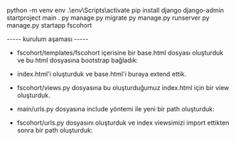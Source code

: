 python -m venv env
.\env\Scripts\activate
pip install django
django-admin startproject main .
py manage.py migrate
py manage.py runserver
py manage.py startapp fscohort

----- kurulum aşaması -----

- fscohort/templates/fscohort içerisine bir base.html dosyası oluşturduk ve bu html dosyasına bootstrap bağladık: 
<!-- 
<!DOCTYPE html>
{% load static %}

<html lang="en">
  <head>
    <meta charset="UTF-8" />
    <meta http-equiv="X-UA-Compatible" content="IE=edge" />
    <meta name="viewport" content="width=device-width, initial-scale=1.0" />

    <link
      rel="stylesheet"
      href="https://maxcdn.bootstrapcdn.com/bootstrap/4.0.0-alpha.6/css/bootstrap.min.css"
      integrity="sha384-rwoIResjU2yc3z8GV/NPeZWAv56rSmLldC3R/AZzGRnGxQQKnKkoFVhFQhNUwEyJ"
      crossorigin="anonymous"
    />

    {% comment %}
    <link rel="stylesheet" href=" {% static 'fscohort/css/bootstrap.min.css' %}" />
    {% endcomment %}

    <link rel="stylesheet" href=" {% static 'fscohort/css/style.css' %}  " />

    <title>Document</title>
  </head>

  <body>
    {% comment %} {% include "users/navbar.html" %} {% endcomment %}
    <div style="margin-top: 100px; margin-bottom: 100px" class="container">

      {% block container %}{% endblock container %}
    </div>
    <script
      src="https://code.jquery.com/jquery-3.2.1.slim.min.js"
      integrity="sha384-KJ3o2DKtIkvYIK3UENzmM7KCkRr/rE9/Qpg6aAZGJwFDMVNA/GpGFF93hXpG5KkN"
      crossorigin="anonymous"
    ></script>
    <script
      src="https://cdnjs.cloudflare.com/ajax/libs/popper.js/1.12.9/umd/popper.min.js"
      integrity="sha384-ApNbgh9B+Y1QKtv3Rn7W3mgPxhU9K/ScQsAP7hUibX39j7fakFPskvXusvfa0b4Q"
      crossorigin="anonymous"
    ></script>
    <script
      src="https://maxcdn.bootstrapcdn.com/bootstrap/4.0.0/js/bootstrap.min.js"
      integrity="sha384-JZR6Spejh4U02d8jOt6vLEHfe/JQGiRRSQQxSfFWpi1MquVdAyjUar5+76PVCmYl"
      crossorigin="anonymous"
    ></script>
    <script src="{% static 'fscohort/js/timeout.js' %}"></script>
  </body>
</html>
-->

- index.html'i oluşturduk ve base.html'i buraya extend ettik.

- fscohort/views.py dosyasına bu oluşturduğumuz index.html için bir view oluşturduk.

<!-- 
from django.shortcuts import render

def index(request):
    return render(request, 'fscohort/index.html')
-->

- main/urls.py dosyasına include yöntemi ile yeni bir path oluşturduk:

<!-- 
from django.contrib import admin
from django.urls import path, include

urlpatterns = [
    path('admin/', admin.site.urls),
    path('',include('fscohort.urls'))
]
 -->

- fscohort/urls.py dosyasını oluşturduk ve index viewsimizi import ettikten sonra bir path oluşturduk:

<!-- 
from django.urls import path
from .views import index

urlpatterns = [
    path('', index, name='home')
]
 -->


















